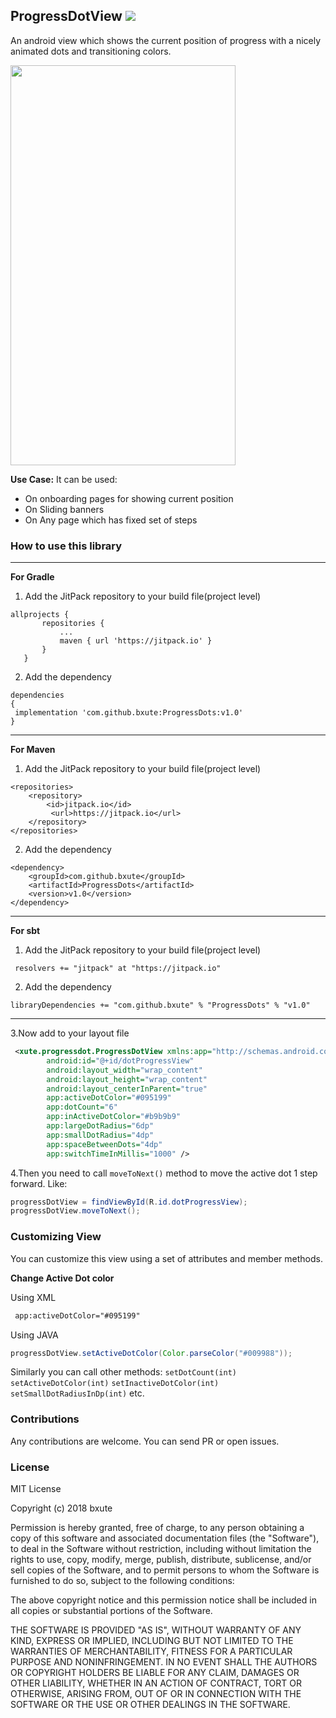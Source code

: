## ProgressDotView [![](https://jitpack.io/v/bxute/ProgressDots.svg)](https://jitpack.io/#bxute/ProgressDots)

An android view which shows the current position of progress with a nicely animated dots and transitioning colors.

<img src="https://user-images.githubusercontent.com/10809719/41149642-bcc1df50-6b29-11e8-9e76-fc17f3e926d3.gif" width="360px" height="640px">

**Use Case:** It can be used:
 - On onboarding pages for showing current position
 - On Sliding banners
 - On Any page which has fixed set of steps

### How to use this library
---
**For Gradle**

 1. Add the JitPack repository to your build file(project level)
 ```
allprojects {
		repositories {
			...
			maven { url 'https://jitpack.io' }
		}
	}
```
2. Add the dependency
```
dependencies 
{
 implementation 'com.github.bxute:ProgressDots:v1.0'
}
```

---

**For Maven**
1. Add the JitPack repository to your build file(project level)
```
<repositories>
	<repository>
		<id>jitpack.io</id>
		 <url>https://jitpack.io</url>
	</repository>
</repositories>
 ```
 
 2. Add the dependency
 ```
<dependency>
	 <groupId>com.github.bxute</groupId>
	 <artifactId>ProgressDots</artifactId>
	 <version>v1.0</version>
</dependency>
```

---

**For sbt**
1. Add the JitPack repository to your build file(project level)
```
 resolvers += "jitpack" at "https://jitpack.io"     
```

2. Add the dependency
```
libraryDependencies += "com.github.bxute" % "ProgressDots" % "v1.0"	
```

---

3.Now add to your layout file

```xml
 <xute.progressdot.ProgressDotView xmlns:app="http://schemas.android.com/apk/res/xute.progressdotsSample"
        android:id="@+id/dotProgressView"
        android:layout_width="wrap_content"
        android:layout_height="wrap_content"
        android:layout_centerInParent="true"
        app:activeDotColor="#095199"
        app:dotCount="6"
        app:inActiveDotColor="#b9b9b9"
        app:largeDotRadius="6dp"
        app:smallDotRadius="4dp"
        app:spaceBetweenDots="4dp"
        app:switchTimeInMillis="1000" />
```

4.Then you need to call `moveToNext()` method to move the active dot 1 step forward.
Like:
```java
progressDotView = findViewById(R.id.dotProgressView);
progressDotView.moveToNext();
```

### Customizing View
You can customize this view using a set of attributes and member methods.

**Change Active Dot color**

Using XML
```xml
 app:activeDotColor="#095199"
```
Using JAVA
```java
progressDotView.setActiveDotColor(Color.parseColor("#009988"));
```

Similarly you can call other methods:
`setDotCount(int)`
`setActiveDotColor(int)`
`setInactiveDotColor(int)`
`setSmallDotRadiusInDp(int)` etc.


### Contributions

Any contributions are welcome. You can send PR or open issues.

### License
MIT License

Copyright (c) 2018 bxute

Permission is hereby granted, free of charge, to any person obtaining a copy
of this software and associated documentation files (the "Software"), to deal
in the Software without restriction, including without limitation the rights
to use, copy, modify, merge, publish, distribute, sublicense, and/or sell
copies of the Software, and to permit persons to whom the Software is
furnished to do so, subject to the following conditions:

The above copyright notice and this permission notice shall be included in all
copies or substantial portions of the Software.

THE SOFTWARE IS PROVIDED "AS IS", WITHOUT WARRANTY OF ANY KIND, EXPRESS OR
IMPLIED, INCLUDING BUT NOT LIMITED TO THE WARRANTIES OF MERCHANTABILITY,
FITNESS FOR A PARTICULAR PURPOSE AND NONINFRINGEMENT. IN NO EVENT SHALL THE
AUTHORS OR COPYRIGHT HOLDERS BE LIABLE FOR ANY CLAIM, DAMAGES OR OTHER
LIABILITY, WHETHER IN AN ACTION OF CONTRACT, TORT OR OTHERWISE, ARISING FROM,
OUT OF OR IN CONNECTION WITH THE SOFTWARE OR THE USE OR OTHER DEALINGS IN THE
SOFTWARE.
